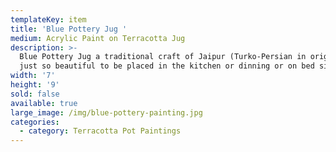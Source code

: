 ```yaml
---
templateKey: item
title: 'Blue Pottery Jug '
medium: Acrylic Paint on Terracotta Jug
description: >-
  Blue Pottery Jug a traditional craft of Jaipur (Turko-Persian in origin) is
  just so beautiful to be placed in the kitchen or dinning or on bed side table.
width: '7'
height: '9'
sold: false
available: true
large_image: /img/blue-pottery-painting.jpg
categories:
  - category: Terracotta Pot Paintings
---
```


